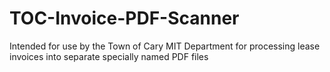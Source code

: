 # TOC-Invoice-PDF-Scanner
Intended for use by the Town of Cary MIT Department for processing lease invoices into separate specially named PDF files

